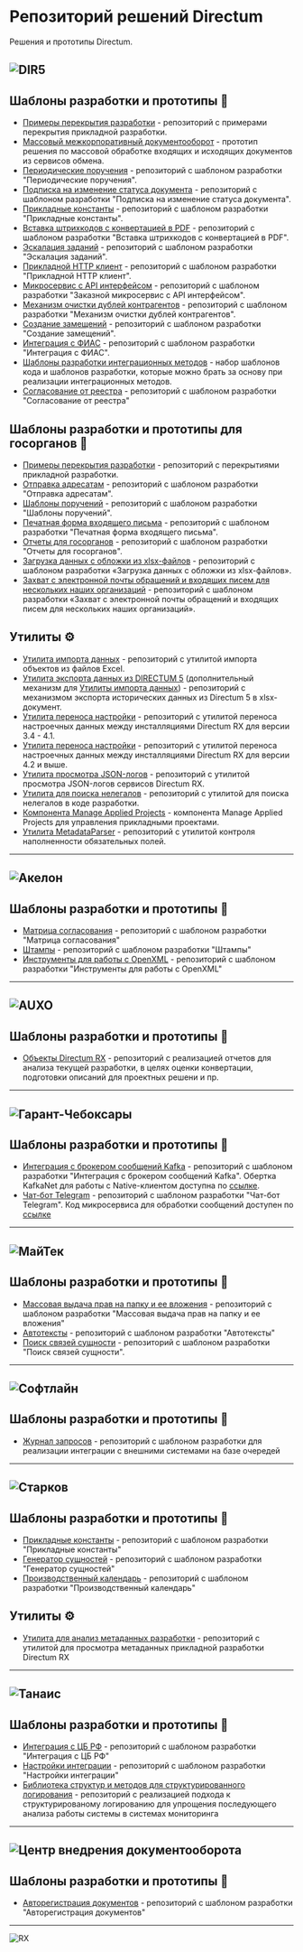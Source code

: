 
# Репозиторий решений Directum
Решения и прототипы Directum.

![DIR5](https://www.directum.ru/application/images/logo-directum.svg)
---

## Шаблоны разработки и прототипы :page_facing_up:
- [Примеры перекрытия разработки](https://github.com/DirectumCompany/rx-examples) - репозиторий с примерами перекрытия прикладной разработки.
- [Массовый межкорпоративный документооборот](https://github.com/DirectumCompany/rx-prototypes-bulkexchange) - прототип решения по массовой обработке входящих и исходящих документов из сервисов обмена.
- [Периодические поручения](https://github.com/DirectumCompany/rx-template-recurringactionitems) - репозиторий с шаблоном разработки "Периодические поручения".
- [Подписка на изменение статуса документа](https://github.com/DirectumCompany/rx-template-substodocchanges) - репозиторий с шаблоном разработки "Подписка на изменение статуса документа".
- [Прикладные константы](https://github.com/DirectumCompany/rx-template-settings) - репозиторий с шаблоном разработки "Прикладные константы".
- [Вставка штрихкодов с конвертацией в PDF](https://github.com/DirectumCompany/rx-template-barcodehandler) - репозиторий с шаблоном разработки "Вставка штрихкодов с конвертацией в PDF".
- [Эскалация заданий](https://github.com/DirectumCompany/rx-template-assignmentescalation) - репозиторий с шаблоном разработки "Эскалация заданий".
- [Прикладной HTTP клиент](https://github.com/DirectumCompany/rx-template-appliedhttpclient) - репозиторий с шаблоном разработки "Прикладной HTTP клиент".
- [Микросервис с API интерфейсом](https://github.com/DirectumCompany/rx-template-microservice) - репозиторий с шаблоном разработки "Заказной микросервис с API интерфейсом".
- [Механизм очистки дублей контрагентов](https://github.com/DirectumCompany/rx-template-counterpartiescleaning) - репозиторий с шаблоном разработки "Механизм очистки дублей контрагентов".
- [Создание замещений](https://github.com/DirectumCompany/rx-template-substitutions) - репозиторий с шаблоном разработки "Создание замещений".
- [Интеграция с ФИАС](https://github.com/DirectumCompany/rx-template-fias) - репозиторий с шаблоном разработки "Интеграция с ФИАС".
- [Шаблоны разработки интеграционных методов](https://github.com/DirectumCompany/rx-template-integrationtemplates) - набор шаблонов кода и шаблонов разработки, которые можно брать за основу при реализации интеграционных методов.
- [Согласование от реестра](https://github.com/DirectumCompany/rx-template-approval-from-registry) - репозиторий с шаблоном разработки "Согласование от реестра"

## Шаблоны разработки и прототипы для госорганов :page_facing_up:
- [Примеры перекрытия разработки](https://github.com/DirectumCompany/rx-govexamples) - репозиторий с перекрытиями прикладной разработки.
- [Отправка адресатам](https://github.com/DirectumCompany/rx-template-Transmitter) - репозиторий с шаблоном разработки "Отправка адресатам".
- [Шаблоны поручений](https://github.com/DirectumCompany/rx-template-actionexecutiontemplate) - репозиторий с шаблоном разработки "Шаблоны поручений".
- [Печатная форма входящего письма](https://github.com/DirectumCompany/rx-template-inletterprintable) - репозиторий с шаблоном разработки "Печатная форма входящего письма".
- [Отчеты для госорганов](https://github.com/DirectumCompany/rx-template-govreports) - репозиторий с шаблоном разработки "Отчеты для госорганов".
- [Загрузка данных с обложки из xlsx-файлов](https://github.com/DirectumCompany/rx-template-upload-data-ui) - репозиторий с шаблоном разработки «Загрузка данных с обложки из xlsx-файлов».
- [Захват с электронной почты обращений и входящих писем для нескольких наших организаций](https://github.com/DirectumCompany/rx-template-dcsgovernment) - репозиторий с шаблоном разработки «Захват с электронной почты обращений и входящих писем для нескольких наших организаций».

## Утилиты :gear:
- [Утилита импорта данных](https://github.com/DirectumCompany/rx-util-importdata-net-core) - репозиторий с утилитой импорта объектов из файлов Excel.
- [Утилита экспорта данных из DIRECTUM 5](https://github.com/DirectumCompany/d5-util-export-data) (дополнительный механизм для [Утилиты импорта данных](https://github.com/DirectumCompany/rx-util-importdata)) - репозиторий с механизмом экспорта исторических данных из Directum 5 в xlsx-документ.
- [Утилита переноса настройки](https://github.com/DirectumCompany/rx-util-transfer) - репозиторий с утилитой переноса настроечных данных между инсталляциями Directum RX для версии 3.4 - 4.1.
- [Утилита переноса настройки](https://github.com/DirectumCompany/rx-util-transfer-net-core) - репозиторий с утилитой переноса настроечных данных между инсталляциями Directum RX для версии 4.2 и выше.
- [Утилита просмотра JSON-логов](https://github.com/DirectumCompany/DirectumLogViewer) - репозиторий с утилитой просмотра JSON-логов сервисов Directum RX.
- [Утилита для поиска нелегалов](https://github.com/DirectumCompany/rx-util-codeanalyzer) - репозиторий с утилитой для поиска нелегалов в коде разработки.
- [Компонента Manage Applied Projects](https://github.com/DirectumCompany/rx-manage-applied-projects) - компонента Manage Applied Projects для управления прикладными проектами.
- [Утилита MetadataParser](https://github.com/DirectumCompany/MetadataParser) - репозиторий с утилитой контроля наполненности обязательных полей.

---
![Акелон](https://github.com/user-attachments/assets/ca194ae1-3e6b-4798-9656-d3b499e83674)
---

## Шаблоны разработки и прототипы :page_facing_up:
- [Матрица согласования](https://github.com/AkelonDev/ApprovalMatrix) - репозиторий с шаблоном разработки "Матрица согласования"
- [Штампы](https://github.com/AkelonDev/Stamps) - репозиторий с шаблоном разработки "Штампы"
- [Инструменты для работы с OpenXML](https://github.com/AkelonDev/OpenXML) - репозиторий с шаблоном разработки "Инструменты для работы с OpenXML"

---
![AUXO](https://filearchive.cnews.ru/img/book/2022/11/17/auxo_log.png)
---

## Шаблоны разработки и прототипы :page_facing_up:
- [Объекты Directum RX](https://github.com/auxo-team/DirectumObjects) - репозиторий с реализацией отчетов для анализа текущей разработки, в целях оценки конвертации, подготовки описаний для проектных решени и пр.
  
---
![Гарант-Чебоксары](https://www.directum.ru/images/organisation/d73f75f5-457c-4b10-8498-ac7df4d0395c.png)
---

## Шаблоны разработки и прототипы :page_facing_up:
- [Интеграция с брокером сообщений Kafka](https://github.com/GarantCheboksaryDev/KafkaIntegration) - репозиторий с шаблоном разработки "Интеграция с брокером сообщений Kafka". Обертка KafkaNet для работы с Native-клиентом доступна по [ссылке](https://github.com/GarantCheboksaryDev/KafkaNet).
- [Чат-бот Telegram](https://github.com/GarantCheboksaryDev/TelegramBotRX) - репозиторий с шаблоном разработки "Чат-бот Telegram". Код микросервиса для обработки сообщений доступен по [ссылке](https://github.com/GarantCheboksaryDev/TelegramBotIntegration)

---
![МайТек](https://www.directum.ru/application/images/catalog/3551413.PNG)
---

## Шаблоны разработки и прототипы :page_facing_up:
- [Массовая выдача прав на папку и ее вложения](https://github.com/MTGroupDev/rx-template-massissuancerights) - репозиторий с шаблоном разработки "Массовая выдача прав на папку и ее вложения"
- [Автотексты](https://github.com/MTGroupDev/Autotexts) - репозиторий с шаблоном разработки "Автотексты"
- [Поиск связей сущности](https://github.com/MTGroupDev/rx-template-entityrelationshipsearch) - репозиторий с шаблоном разработки "Поиск связей сущности".

---
![Софтлайн](https://infotex72.ru/upload/iblock/f68/510wy02c17d0aptq5f1iwihktitcapwp.png)
---

## Шаблоны разработки и прототипы :page_facing_up:
- [Журнал запросов](https://github.com/SoftlineDevGroup/RequestLog) - репозиторий с шаблоном разработки для реализации интеграции с внешними системами на базе очередей

---
![Старков](https://www.directum.ru/images/organisation/00307998-748e-4892-abb4-f15e36b90a85.png)
---

## Шаблоны разработки и прототипы :page_facing_up:
- [Прикладные константы](https://github.com/STARKOV-Group/Constants) - репозиторий с шаблоном разработки "Прикладные константы"
- [Генератор сущностей](https://github.com/STARKOV-Group/DrxFaker) - репозиторий с шаблоном разработки "Генератор сущностей"
- [Производственный календарь](https://github.com/STARKOV-Group/CalendarExtensions) - репозиторий с шаблоном разработки "Производственный календарь"

## Утилиты :gear:
- [Утилита для анализ метаданных разработки](https://github.com/STARKOV-Group/MTDAnalyze) - репозиторий с утилитой для просмотра метаданных прикладной разработки Directum RX

---
![Танаис](https://www.directum.ru/images/organisation/df3b165a-5227-4b1f-9a67-3fc31ec48eb3.png)
---

## Шаблоны разработки и прототипы :page_facing_up:
- [Интеграция с ЦБ РФ](https://github.com/TanaisCompany/rx-template-integrationcbrf) - репозиторий с шаблоном разработки "Интеграция с ЦБ РФ"
- [Настройки интеграции](https://github.com/TanaisCompany/rx-template-integrationsettings) - репозиторий с шаблоном разработки "Настройки интеграции"
- [Библиотека структур и методов для структурированного логирования](https://github.com/TanaisCompany/rx-template-structuredLogging) - репозиторий с реализацией подхода к структурированому логированию для упрощения последующего анализа работы системы в системах мониторинга

---
![Центр внедрения документооборота](https://www.directum.ru/images/organisation/ddde32e2-9b1f-4fd0-996a-ccc07dfa15a8.png)
---

## Шаблоны разработки и прототипы :page_facing_up:
- [Авторегистрация документов](https://github.com/CentrVD-dev/AutoRegistrationBlock) - репозиторий с шаблоном разработки "Авторегистрация документов"

---
![RX](https://www.directum.ru/application/images/logo-rx.svg)




